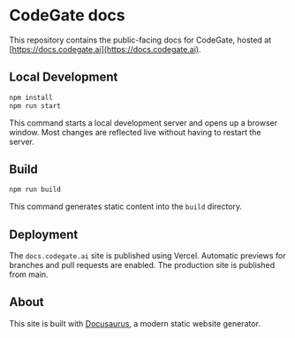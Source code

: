 # CodeGate docs

This repository contains the public-facing docs for CodeGate, hosted at
[https://docs.codegate.ai](https://docs.codegate.ai).

## Local Development

```bash
npm install
npm run start
```

This command starts a local development server and opens up a browser window.
Most changes are reflected live without having to restart the server.

## Build

```bash
npm run build
```

This command generates static content into the `build` directory.

## Deployment

The `docs.codegate.ai` site is published using Vercel. Automatic previews for
branches and pull requests are enabled. The production site is published from
main.

## About

This site is built with [Docusaurus](https://docusaurus.io/), a modern static
website generator.
